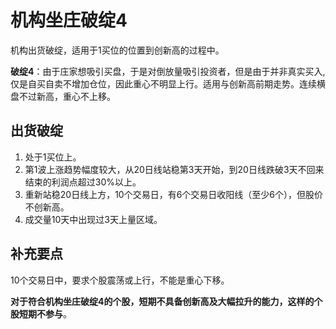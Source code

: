 # 机构坐庄破绽4

机构出货破绽，适用于1买位的位置到创新高的过程中。

**破绽4**：由于庄家想吸引买盘，于是对倒放量吸引投资者，但是由于并非真实买入,仅是自买自卖不增加仓位，因此重心不明显上行。适用与创新高前期走势。连续横盘不过新高，重心不上移。

## 出货破绽

1. 处于1买位上。
2. 第1波上涨趋势幅度较大，从20日线站稳第3天开始，到20日线跌破3天不回来结束的利润点超过30%以上。
3. 重新站稳20日线上方，10个交易日，有6个交易日收阳线（至少6个），但股价不创新高。
4. 成交量10天中出现过3天上量区域。

## 补充要点

10个交易日中，要求个股震荡或上行，不能是重心下移。

**对于符合机构坐庄破绽4的个股，短期不具备创新高及大幅拉升的能力，这样的个股短期不参与**。
